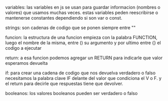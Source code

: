 variables: las variables en js se usan para guardar informacion (nombres o valores) que usamos muchas veces. estas variables peden reescribirse o mantenerse constantes dependiendo si son var o const.

strings: son cadenas de codigo que se ponen siempre entre "" 

funcion: la estructura de una funcion empieza con la palabra FUNCTION, luego el nombre de la misma, entre () su argumento y por ultimo entre {} el codigo a ejecutar

return: a esa funcion podemos agregar un RETURN para indicarle que valor esperamos devuelta

if: para crear una cadena de codigo que nos devuelva verdadero o falso necesitamos la palabra clave IF delante del valor que condiciona el V o F. y el return para decirle que respuestas tiene que devolver.

booleanos: los valores booleanos pueden ser verdadero o falso